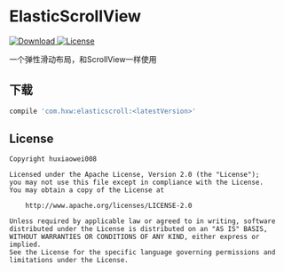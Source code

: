 # ElasticScrollView
[![Download](https://api.bintray.com/packages/huxiaowei008/maven/ElasticScrollView/images/download.svg) ](https://bintray.com/huxiaowei008/maven/ElasticScrollView/_latestVersion)
[![License](http://img.shields.io/badge/License-Apache%202.0-blue.svg?style=flat-square) ](http://www.apache.org/licenses/LICENSE-2.0)

一个弹性滑动布局，和ScrollView一样使用
## 下载
```gradle
compile 'com.hxw:elasticscroll:<latestVersion>'
```

## License
```
Copyright huxiaowei008

Licensed under the Apache License, Version 2.0 (the "License");
you may not use this file except in compliance with the License.
You may obtain a copy of the License at

    http://www.apache.org/licenses/LICENSE-2.0

Unless required by applicable law or agreed to in writing, software
distributed under the License is distributed on an "AS IS" BASIS,
WITHOUT WARRANTIES OR CONDITIONS OF ANY KIND, either express or implied.
See the License for the specific language governing permissions and
limitations under the License.
```